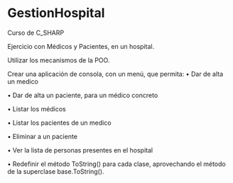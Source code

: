 # GestionHospital

Curso de C_SHARP

Ejercicio con Médicos y Pacientes, en un hospital. 

Utilizar los mecanismos de la POO. 

Crear una aplicación de consola, con un menú, que permita: 
  • Dar de alta un medico 
  
  • Dar de alta un paciente, para un médico concreto 
  
  • Listar los médicos 
  
  • Listar los pacientes de un medico 
  
  • Eliminar a un paciente 
  
  • Ver la lista de personas presentes en el hospital 
  
  • Redefinir el método ToString() para cada clase, aprovechando el método de la superclase base.ToString(). 

 

